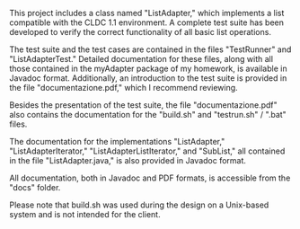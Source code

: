 This project includes a class named "ListAdapter," which implements a list compatible with the CLDC 1.1 environment. A complete test suite has been developed to verify the correct functionality of all basic list operations.

The test suite and the test cases are contained in the files "TestRunner" and "ListAdapterTest." Detailed documentation for these files, along with all those contained in the myAdapter package of my homework, is available in Javadoc format. Additionally, an introduction to the test suite is provided in the file "documentazione.pdf," which I recommend reviewing.

Besides the presentation of the test suite, the file "documentazione.pdf" also contains the documentation for the "build.sh" and "testrun.sh" / ".bat" files.

The documentation for the implementations "ListAdapter," "ListAdapterIterator," "ListAdapterListIterator," and "SubList," all contained in the file "ListAdapter.java," is also provided in Javadoc format.

All documentation, both in Javadoc and PDF formats, is accessible from the "docs" folder.

Please note that build.sh was used during the design on a Unix-based system and is not intended for the client.

